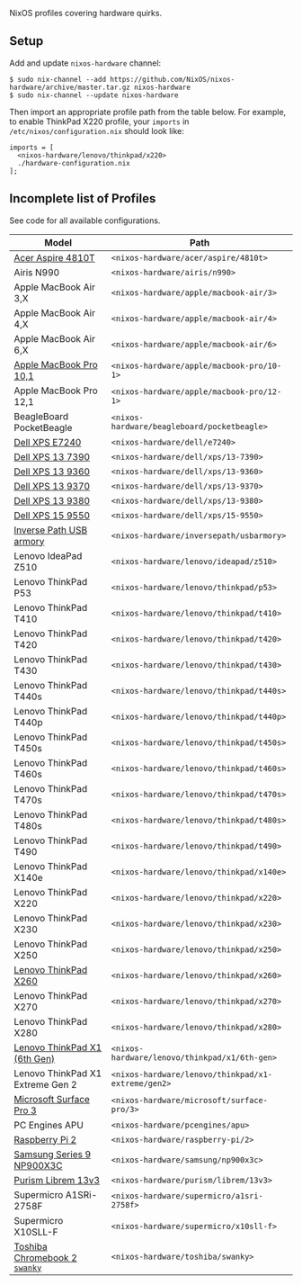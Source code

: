 NixOS profiles covering hardware quirks.

## Setup

Add and update `nixos-hardware` channel:

```
$ sudo nix-channel --add https://github.com/NixOS/nixos-hardware/archive/master.tar.gz nixos-hardware
$ sudo nix-channel --update nixos-hardware
```

Then import an appropriate profile path from the table below. For example, to
enable ThinkPad X220 profile, your `imports` in `/etc/nixos/configuration.nix`
should look like:

```
imports = [
  <nixos-hardware/lenovo/thinkpad/x220>
  ./hardware-configuration.nix
];
```

## Incomplete list of Profiles

See code for all available configurations.

| Model                             | Path                                               |
| --------------------------------- | -------------------------------------------------- |
| [Acer Aspire 4810T][]             | `<nixos-hardware/acer/aspire/4810t>`               |
| Airis N990                        | `<nixos-hardware/airis/n990>`                      |
| Apple MacBook Air 3,X             | `<nixos-hardware/apple/macbook-air/3>`             |
| Apple MacBook Air 4,X             | `<nixos-hardware/apple/macbook-air/4>`             |
| Apple MacBook Air 6,X             | `<nixos-hardware/apple/macbook-air/6>`             |
| [Apple MacBook Pro 10,1][]        | `<nixos-hardware/apple/macbook-pro/10-1>`          |
| Apple MacBook Pro 12,1            | `<nixos-hardware/apple/macbook-pro/12-1>`          |
| BeagleBoard PocketBeagle          | `<nixos-hardware/beagleboard/pocketbeagle>`        |
| [Dell XPS E7240][]                | `<nixos-hardware/dell/e7240>`                      |
| [Dell XPS 13 7390][]              | `<nixos-hardware/dell/xps/13-7390>`                |
| [Dell XPS 13 9360][]              | `<nixos-hardware/dell/xps/13-9360>`                |
| [Dell XPS 13 9370][]              | `<nixos-hardware/dell/xps/13-9370>`                |
| [Dell XPS 13 9380][]              | `<nixos-hardware/dell/xps/13-9380>`                |
| [Dell XPS 15 9550][]              | `<nixos-hardware/dell/xps/15-9550>`                |
| [Inverse Path USB armory][]       | `<nixos-hardware/inversepath/usbarmory>`           |
| Lenovo IdeaPad Z510               | `<nixos-hardware/lenovo/ideapad/z510>`             |
| Lenovo ThinkPad P53               | `<nixos-hardware/lenovo/thinkpad/p53>`             |
| Lenovo ThinkPad T410              | `<nixos-hardware/lenovo/thinkpad/t410>`            |
| Lenovo ThinkPad T420              | `<nixos-hardware/lenovo/thinkpad/t420>`            |
| Lenovo ThinkPad T430              | `<nixos-hardware/lenovo/thinkpad/t430>`            |
| Lenovo ThinkPad T440s             | `<nixos-hardware/lenovo/thinkpad/t440s>`           |
| Lenovo ThinkPad T440p             | `<nixos-hardware/lenovo/thinkpad/t440p>`           |
| Lenovo ThinkPad T450s             | `<nixos-hardware/lenovo/thinkpad/t450s>`           |
| Lenovo ThinkPad T460s             | `<nixos-hardware/lenovo/thinkpad/t460s>`           |
| Lenovo ThinkPad T470s             | `<nixos-hardware/lenovo/thinkpad/t470s>`           |
| Lenovo ThinkPad T480s             | `<nixos-hardware/lenovo/thinkpad/t480s>`           |
| Lenovo ThinkPad T490              | `<nixos-hardware/lenovo/thinkpad/t490>`            |
| Lenovo ThinkPad X140e             | `<nixos-hardware/lenovo/thinkpad/x140e>`           |
| Lenovo ThinkPad X220              | `<nixos-hardware/lenovo/thinkpad/x220>`            |
| Lenovo ThinkPad X230              | `<nixos-hardware/lenovo/thinkpad/x230>`            |
| Lenovo ThinkPad X250              | `<nixos-hardware/lenovo/thinkpad/x250>`            |
| [Lenovo ThinkPad X260][]          | `<nixos-hardware/lenovo/thinkpad/x260>`            |
| Lenovo ThinkPad X270              | `<nixos-hardware/lenovo/thinkpad/x270>`            |
| Lenovo ThinkPad X280              | `<nixos-hardware/lenovo/thinkpad/x280>`            |
| [Lenovo ThinkPad X1 (6th Gen)][]  | `<nixos-hardware/lenovo/thinkpad/x1/6th-gen>`      |
| Lenovo ThinkPad X1 Extreme Gen 2  | `<nixos-hardware/lenovo/thinkpad/x1-extreme/gen2>` |
| [Microsoft Surface Pro 3][]       | `<nixos-hardware/microsoft/surface-pro/3>`         |
| PC Engines APU                    | `<nixos-hardware/pcengines/apu>`                   |
| [Raspberry Pi 2][]                | `<nixos-hardware/raspberry-pi/2>`                  |
| [Samsung Series 9 NP900X3C][]     | `<nixos-hardware/samsung/np900x3c>`                |
| [Purism Librem 13v3][]            | `<nixos-hardware/purism/librem/13v3>`              |
| Supermicro A1SRi-2758F            | `<nixos-hardware/supermicro/a1sri-2758f>`          |
| Supermicro X10SLL-F               | `<nixos-hardware/supermicro/x10sll-f>`             |
| [Toshiba Chromebook 2 `swanky`][] | `<nixos-hardware/toshiba/swanky>`                  |

[Acer Aspire 4810T]: acer/aspire/4810t
[Apple MacBook Pro 10,1]: apple/macbook-pro/10-1
[Dell XPS E7240]: dell/e7240
[Dell XPS 13 7390]: dell/xps/13-7390
[Dell XPS 13 9360]: dell/xps/13-9360
[Dell XPS 13 9370]: dell/xps/13-9370
[Dell XPS 13 9380]: dell/xps/13-9380
[Dell XPS 15 9550]: dell/xps/15-9550
[Inverse Path USB armory]: inversepath/usbarmory
[Lenovo ThinkPad X1 (6th Gen)]: lenovo/thinkpad/x1/6th-gen
[Lenovo ThinkPad X260]: lenovo/thinkpad/x260
[Microsoft Surface Pro 3]: microsoft/surface-pro/3
[Raspberry Pi 2]: raspberry-pi/2
[Samsung Series 9 NP900X3C]: samsung/np900x3c
[Purism Librem 13v3]: purism/librem/13v3
[Toshiba Chromebook 2 `swanky`]: toshiba/swanky

